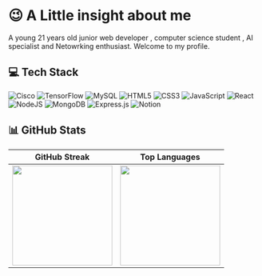# 😉 A Little insight about me 
A young 21 years old junior web developer , computer science student , AI specialist and Netowrking enthusiast.
Welcome to my profile.

## 💻 Tech Stack

![Cisco](https://img.shields.io/badge/cisco-%23049fd9.svg?style=for-the-badge&logo=cisco&logoColor=black)
![TensorFlow](https://img.shields.io/badge/TensorFlow-%23FF6F00.svg?style=for-the-badge&logo=TensorFlow&logoColor=white)
![MySQL](https://img.shields.io/badge/mysql-4479A1.svg?style=for-the-badge&logo=mysql&logoColor=white)
![HTML5](https://img.shields.io/badge/html5-%23E34F26.svg?style=for-the-badge&logo=html5&logoColor=white)
![CSS3](https://img.shields.io/badge/css3-%231572B6.svg?style=for-the-badge&logo=css3&logoColor=white)
![JavaScript](https://img.shields.io/badge/javascript-%23323330.svg?style=for-the-badge&logo=javascript&logoColor=%23F7DF1E)
![React](https://img.shields.io/badge/react-%2320232a.svg?style=for-the-badge&logo=react&logoColor=%2361DAFB)
![NodeJS](https://img.shields.io/badge/node.js-6DA55F?style=for-the-badge&logo=node.js&logoColor=white)
![MongoDB](https://img.shields.io/badge/MongoDB-%234ea94b.svg?style=for-the-badge&logo=mongodb&logoColor=white)
![Express.js](https://img.shields.io/badge/express.js-%23404d59.svg?style=for-the-badge&logo=express&logoColor=%2361DAFB)
![Notion](https://img.shields.io/badge/Notion-%23000000.svg?style=for-the-badge&logo=notion&logoColor=white)


## 📊 GitHub Stats

| GitHub Streak | Top Languages |
|---------------|---------------|
| <img src="https://nirzak-streak-stats.vercel.app/?user=wassimrahmoun&theme=react&hide_border=false" height="200"/> | <img src="https://github-readme-stats.vercel.app/api/top-langs/?username=wassimrahmoun&theme=react&hide_border=false&include_all_commits=false&count_private=true" height="200"/> |

